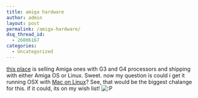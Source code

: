 ```yaml
---
title: amiga hardware
author: admin
layout: post
permalink: /amiga-hardware/
dsq_thread_id:
  - 26006167
categories:
  - Uncategorized
---
```

[this place][1] is selling Amiga ones with G3 and G4 processors and shipping with either Amiga OS or Linux. Sweet. now my question is could i get it running OSX with [Mac on Linux][2]? See, that would be the biggest chalange for this. if it could, its on my wish list! <img src="http://blog.lotas-smartman.net/wp-includes/images/smilies/icon_razz.gif" alt=":P" class="wp-smiley" />

 [1]: http://www.soft3.net/hardware_e.php
 [2]: http://www.maconlinux.org/